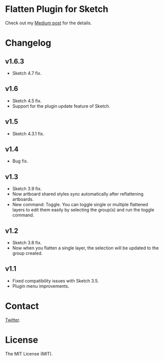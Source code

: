 # Flatten Plugin for Sketch

Check out my [Medium post](https://medium.com/design-prototype-develop/flatten-plugin-for-sketch-af2d59b0458#.n2wmykvj5) for the details.

# Changelog

## v1.6.3
- Sketch 4.7 fix.

## v1.6
- Sketch 4.5 fix.
- Support for the plugin update feature of Sketch.

## v1.5
- Sketch 4.3.1 fix.

## v1.4
- Bug fix.

## v1.3
- Sketch 3.9 fix.
- Now artboard shared styles sync automatically after reflattening artboards.
- New command: Toggle. You can toggle single or multiple flattened layers to edit them easily by selecting the group(s) and run the toggle command.

## v1.2
- Sketch 3.8 fix.
- Now when you flatten a single layer, the selection will be updated to the group created.

## v1.1
- Fixed compatibility issues with Sketch 3.5.
- Plugin menu improvements.

# Contact

[Twitter](https://twitter.com/einancunlu).

# License

The MIT License (MIT).